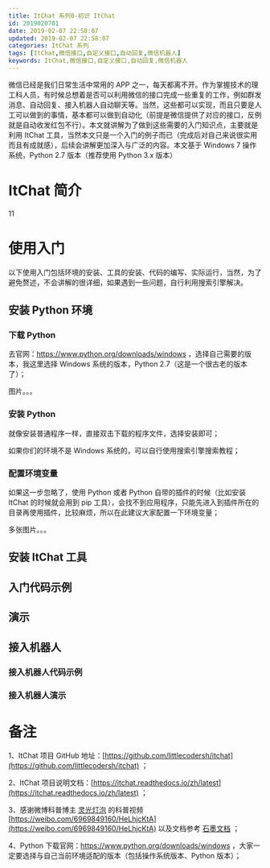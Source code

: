 ```yaml
---
title: ItChat 系列0-初识 ItChat
id: 2019020701
date: 2019-02-07 22:58:07
updated: 2019-02-07 22:58:07
categories: ItChat 系列
tags: [ItChat,微信接口,自定义接口,自动回复,微信机器人]
keywords: ItChat,微信接口,自定义接口,自动回复,微信机器人
---
```



微信已经是我们日常生活中常用的 APP 之一，每天都离不开。作为掌握技术的理工科人员，有时候总想着是否可以利用微信的接口完成一些重复的工作，例如群发消息、自动回复、接入机器人自动聊天等。当然，这些都可以实现，而且只要是人工可以做到的事情，基本都可以做到自动化（前提是微信提供了对应的接口，反例就是自动收发红包不行）。本文就讲解为了做到这些需要的入门知识点，主要就是利用 ItChat 工具，当然本文只是一个入门的例子而已（完成后对自己来说很实用而且有成就感），后续会讲解更加深入与广泛的内容。本文基于 Windows 7 操作系统，Python 2.7 版本（推荐使用 Python 3.x 版本）


<!-- more -->


# ItChat 简介



11


# 使用入门


以下使用入门包括环境的安装、工具的安装、代码的编写、实际运行，当然，为了避免赘述，不会讲解的很详细，如果遇到一些问题，自行利用搜索引擎解决。

## 安装 Python 环境

### 下载 Python

去官网：https://www.python.org/downloads/windows ，选择自己需要的版本，我这里选择 Windows 系统的版本，Python 2.7（这是一个很古老的版本了）；

图片。。。

### 安装 Python

就像安装普通程序一样，直接双击下载的程序文件，选择安装即可；

如果你们的环境不是 Windows 系统的，可以自行使用搜索引擎搜索教程；

### 配置环境变量

如果这一步忽略了，使用 Python 或者 Python 自带的插件的时候（比如安装 ItChat 的时候就会用到 pip 工具），会找不到应用程序，只能先进入到插件所在的目录再使用插件，比较麻烦，所以在此建议大家配置一下环境变量；

多张图片。。。

## 安装 ItChat 工具


## 入门代码示例


## 演示



## 接入机器人


### 接入机器人代码示例

### 接入机器人演示



# 备注


1、ItChat 项目 GitHub 地址：[https://github.com/littlecodersh/itchat](https://github.com/littlecodersh/itchat) ；

2、ItChat 项目说明文档：[https://itchat.readthedocs.io/zh/latest](https://itchat.readthedocs.io/zh/latest) ；

3、感谢微博科普博主 [灵光灯泡](https://weibo.com/u/6969849160) 的科普视频 [https://weibo.com/6969849160/HeLhjcKtA](https://weibo.com/6969849160/HeLhjcKtA) 以及文档参考 [石墨文档](https://shimo.im/docs/vCYHZ04LWTsugigR) ；

4、Python 下载官网：https://www.python.org/downloads/windows ，大家一定要选择与自己当前环境适配的版本（包括操作系统版本、Python 版本）；

